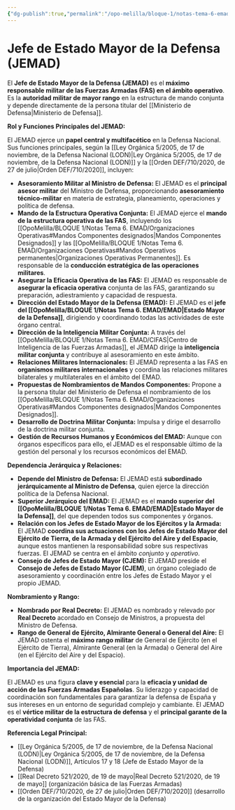 ```yaml
---
{"dg-publish":true,"permalink":"/opo-melilla/bloque-1/notas-tema-6-emad/jemad/"}
---
```


# Jefe de Estado Mayor de la Defensa (JEMAD)

El **Jefe de Estado Mayor de la Defensa (JEMAD)** es el **máximo responsable militar de las Fuerzas Armadas (FAS) en el ámbito operativo**.  Es la **autoridad militar de mayor rango** en la estructura de mando conjunta y depende directamente de la persona titular del [[Ministerio de Defensa\|Ministerio de Defensa]].

**Rol y Funciones Principales del JEMAD:**

El JEMAD ejerce un **papel central y multifacético** en la Defensa Nacional. Sus funciones principales, según la [[Ley Orgánica 5/2005, de 17 de noviembre, de la Defensa Nacional (LODN)\|Ley Orgánica 5/2005, de 17 de noviembre, de la Defensa Nacional (LODN)]] y la [[Orden DEF/710/2020, de 27 de julio\|Orden DEF/710/2020]], incluyen:

*   **Asesoramiento Militar al Ministro de Defensa:** El JEMAD es el **principal asesor militar** del Ministro de Defensa, proporcionando **asesoramiento técnico-militar** en materia de estrategia, planeamiento, operaciones y política de defensa.
*   **Mando de la Estructura Operativa Conjunta:**  El JEMAD ejerce el **mando de la estructura operativa de las FAS**, incluyendo los [[OpoMelilla/BLOQUE 1/Notas Tema 6. EMAD/Organizaciones Operativas#Mandos Componentes designados\|Mandos Componentes Designados]] y las [[OpoMelilla/BLOQUE 1/Notas Tema 6. EMAD/Organizaciones Operativas#Mandos Operativos permanentes\|Organizaciones Operativas Permanentes]].  Es responsable de la **conducción estratégica de las operaciones militares**.
*   **Asegurar la Eficacia Operativa de las FAS:**  El JEMAD es responsable de **asegurar la eficacia operativa** conjunta de las FAS,  garantizando su preparación, adiestramiento y capacidad de respuesta.
*   **Dirección del Estado Mayor de la Defensa (EMAD):**  El JEMAD es el **jefe del [[OpoMelilla/BLOQUE 1/Notas Tema 6. EMAD/EMAD\|Estado Mayor de la Defensa]]**, dirigiendo y coordinando todas las actividades de este órgano central.
*   **Dirección de la Inteligencia Militar Conjunta:**  A través del [[OpoMelilla/BLOQUE 1/Notas Tema 6. EMAD/CIFAS\|Centro de Inteligencia de las Fuerzas Armadas]], el JEMAD dirige la **inteligencia militar conjunta** y contribuye al asesoramiento en este ámbito.
*   **Relaciones Militares Internacionales:**  El JEMAD representa a las FAS en **organismos militares internacionales** y coordina las relaciones militares bilaterales y multilaterales en el ámbito del EMAD.
*   **Propuestas de Nombramientos de Mandos Componentes:**  Propone a la persona titular del Ministerio de Defensa el nombramiento de los [[OpoMelilla/BLOQUE 1/Notas Tema 6. EMAD/Organizaciones Operativas#Mandos Componentes designados\|Mandos Componentes Designados]].
*   **Desarrollo de Doctrina Militar Conjunta:**  Impulsa y dirige el desarrollo de la doctrina militar conjunta.
*   **Gestión de Recursos Humanos y Económicos del EMAD:**  Aunque con órganos específicos para ello, el JEMAD es el responsable último de la gestión del personal y los recursos económicos del EMAD.

**Dependencia Jerárquica y Relaciones:**

*   **Depende del Ministro de Defensa:** El JEMAD está **subordinado jerárquicamente al Ministro de Defensa**, quien ejerce la dirección política de la Defensa Nacional.
*   **Superior Jerárquico del EMAD:**  El JEMAD es el **mando superior del [[OpoMelilla/BLOQUE 1/Notas Tema 6. EMAD/EMAD\|Estado Mayor de la Defensa]]**, del que dependen todos sus componentes y órganos.
*   **Relación con los Jefes de Estado Mayor de los Ejércitos y la Armada:**  El JEMAD **coordina sus actuaciones con los Jefes de Estado Mayor del Ejército de Tierra, de la Armada y del Ejército del Aire y del Espacio**, aunque estos mantienen la responsabilidad sobre sus respectivas fuerzas.  El JEMAD se centra en el ámbito *conjunto* y *operativo*.
*   **Consejo de Jefes de Estado Mayor (CJEM):**  El JEMAD preside el **Consejo de Jefes de Estado Mayor (CJEM)**, un órgano colegiado de asesoramiento y coordinación entre los Jefes de Estado Mayor y el propio JEMAD.

**Nombramiento y Rango:**

*   **Nombrado por Real Decreto:**  El JEMAD es nombrado y relevado por **Real Decreto** acordado en Consejo de Ministros, a propuesta del Ministro de Defensa.
*   **Rango de General de Ejército, Almirante General o General del Aire:**  El JEMAD ostenta el **máximo rango militar** de General de Ejército (en el Ejército de Tierra), Almirante General (en la Armada) o General del Aire (en el Ejército del Aire y del Espacio).

**Importancia del JEMAD:**

El JEMAD es una figura **clave y esencial** para la **eficacia y unidad de acción de las Fuerzas Armadas Españolas**.  Su liderazgo y capacidad de coordinación son fundamentales para garantizar la defensa de España y sus intereses en un entorno de seguridad complejo y cambiante.  El JEMAD es el **vértice militar de la estructura de defensa** y el **principal garante de la operatividad conjunta** de las FAS.

**Referencia Legal Principal:**

*   [[Ley Orgánica 5/2005, de 17 de noviembre, de la Defensa Nacional (LODN)\|Ley Orgánica 5/2005, de 17 de noviembre, de la Defensa Nacional (LODN)]],  Artículos 17 y 18 (Jefe de Estado Mayor de la Defensa)
*   [[Real Decreto 521/2020, de 19 de mayo\|Real Decreto 521/2020, de 19 de mayo]] (organización básica de las Fuerzas Armadas)
*   [[Orden DEF/710/2020, de 27 de julio\|Orden DEF/710/2020]] (desarrollo de la organización del Estado Mayor de la Defensa)
